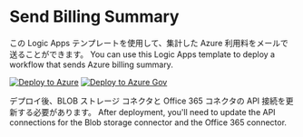 # Send Billing Summary
この Logic Apps テンプレートを使用して、集計した Azure 利用料をメールで送ることができます。
You can use this Logic Apps template to deploy a workflow that sends Azure billing summary.

[![Deploy to Azure](https://aka.ms/deploytoazurebutton)](https://portal.azure.com/#create/Microsoft.Template/uri/https%3A%2F%2Fraw.githubusercontent.com%2Fkatsato-ms%2FMicrosoft%2Fmain%2FLogic%2520Apps%2FSend-DefenderforCloudRecommendationReport%2Fazuredeploy.json)
[![Deploy to Azure Gov](https://aka.ms/deploytoazuregovbutton)](https://portal.azure.us/#create/Microsoft.Template/uri/https%3A%2F%2Fraw.githubusercontent.com%2Fkatsato-ms%2FMicrosoft%2Fmain%2FLogic%2520Apps%2FSend-DefenderforCloudRecommendationReport%2Fazuredeploy.json)

デプロイ後、BLOB ストレージ コネクタと Office 365 コネクタの API 接続を更新する必要があります。
After deployment, you'll need to update the API connections for the Blob storage connector and the Office 365 connector.


